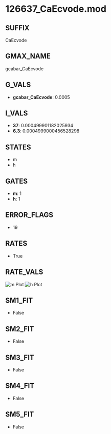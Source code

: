 # 126637_CaEcvode.mod

## SUFFIX

CaEcvode

## GMAX_NAME

gcabar_CaEcvode

## G_VALS

- **gcabar_CaEcvode**: 0.0005

## I_VALS

- **37**: 0.000499901182025934
- **6.3**: 0.0004999000456528298

## STATES

- m
- h

## GATES

- **m**: 1
- **h**: 1

## ERROR_FLAGS

- 19

## RATES

- True

## RATE_VALS

![m Plot](/Users/pbozelos/Dropbox/icg-Chai-Panos/supermodels/output_markdown_files/Ca/126637_CaEcvode.mod/images/m.png)
![h Plot](/Users/pbozelos/Dropbox/icg-Chai-Panos/supermodels/output_markdown_files/Ca/126637_CaEcvode.mod/images/h.png)

## SM1_FIT

- False

## SM2_FIT

- False

## SM3_FIT

- False

## SM4_FIT

- False

## SM5_FIT

- False

